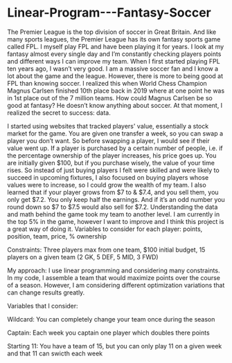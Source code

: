 # Linear-Program---Fantasy-Soccer

The Premier League is the top division of soccer in Great Britain. And like many sports leagues, the Premier League has its own fantasy sports game called FPL. I myself play FPL and have been playing it for years. I look at my fantasy almost every single day and I’m constantly checking players points and different ways I can improve my team. When I first started playing FPL ten years ago, I wasn’t very good. I am a massive soccer fan and I know a lot about the game and the league. However, there is more to being good at FPL than knowing soccer. I realized this when World Chess Champion Magnus Carlsen finished 10th place back in 2019 where at one point he was in 1st place out of the 7 million teams. How could Magnus Carlsen be so good at fantasy? He doesn’t know anything about soccer. At that moment, I realized the secret to success: data.

I started using websites that tracked players' value, essentially a stock market for the game. You are given one transfer a week, so you can swap a player you don’t want. So before swapping a player, I would see if their value went up. If a player is purchased by a certain number of people, i.e. if the percentage ownership of the player increases, his price goes up. You are initially given $100, but if you purchase wisely, the value of your time rises. So instead of just buying players I felt were skilled and were likely to succeed in upcoming fixtures, I also focused on buying players whose values were to increase, so I could grow the wealth of my team. I also learned that if your player grows from $7 to & $7.4, and you sell them, you only get $7.2. You only keep half the earnings. And if it’s an odd number you round down so $7 to $7.5 would also sell for $7.2. Understanding the data and math behind the game took my team to another level. I am currently in the top 5% in the game, however I want to improve and I think this project is a great way of doing it.
Variables to consider for each player: points, position, team, price, % ownership

Constraints: Three players max from one team, $100 initial budget, 15 players on a given team (2 GK, 5 DEF, 5 MID, 3 FWD)

My approach:
I use linear programming and considering many constraints. In my code, I assemble a team that would maximize points over the course of a season. However, I am considering different optimization variations that can change results greatly.

Variables that I consider:

Wildcard: You can completely change your team once during the season

Captain: Each week you captain one player which doubles there points

Starting 11: You have a team of 15, but you can only play 11 on a given week and that 11 can swicth each week
